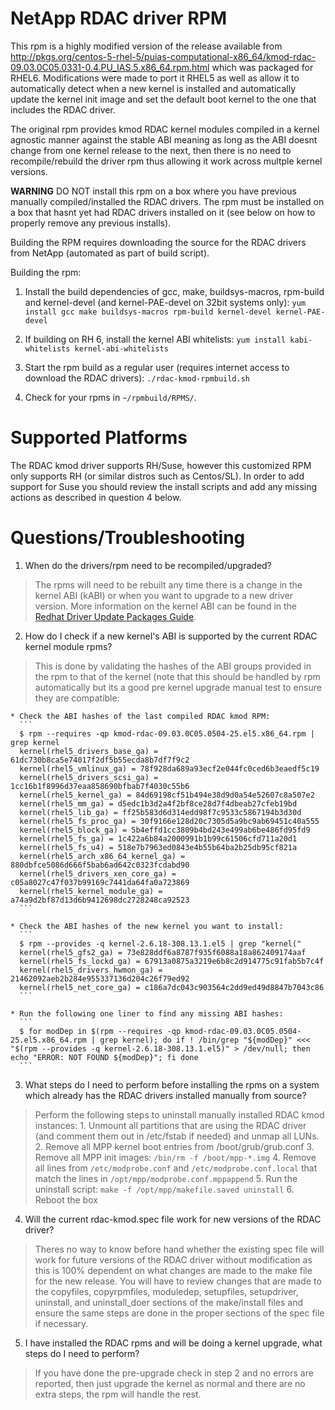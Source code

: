 # NetApp RDAC driver RPM

This rpm is a highly modified version of the release available from http://pkgs.org/centos-5-rhel-5/puias-computational-x86_64/kmod-rdac-09.03.0C05.0331-0.4.PU_IAS.5.x86_64.rpm.html which was packaged for RHEL6. Modifications were made to port it RHEL5 as well as allow it to automatically detect when a new kernel is installed and automatically update the kernel init image and set the default boot kernel to the one that includes the RDAC driver.

The original rpm provides kmod RDAC kernel modules compiled in a kernel agnostic manner against the stable ABI meaning as long as the ABI doesnt change from one kernel release to the next, then there is no need to recompile/rebuild the driver rpm thus allowing it work across multple kernel versions.

**WARNING** DO NOT install this rpm on a box where you have previous manually compiled/installed the RDAC drivers. The rpm must be installed on a box that hasnt yet had RDAC drivers installed on it (see below on how to properly remove any previous installs).

Building the RPM requires downloading the source for the RDAC drivers from NetApp (automated as part of build script).

Building the rpm:
  1. Install the build dependencies of gcc, make, buildsys-macros, rpm-build and kernel-devel (and kernel-PAE-devel on 32bit systems only):
    ```
    yum install gcc make buildsys-macros rpm-build kernel-devel kernel-PAE-devel
    ```

  2. If building on RH 6, install the kernel ABI whitelists:
    ```
	yum install kabi-whitelists kernel-abi-whitelists
	```

  2. Start the rpm build as a regular user (requires internet access to download the RDAC drivers):
    ```
    ./rdac-kmod-rpmbuild.sh
    ```

  3. Check for your rpms in `~/rpmbuild/RPMS/`.
  
# Supported Platforms
The RDAC kmod driver supports RH/Suse, however this customized RPM only supports RH (or similar distros such as Centos/SL). In order to add support for Suse you should review the install scripts and add any missing actions as described in question 4 below.

# Questions/Troubleshooting
1. When do the drivers/rpm need to be recompiled/upgraded?
  >The rpms will need to be rebuilt any time there is a change in the kernel ABI (kABI) or when you want to upgrade to a new driver version. More information on the kernel ABI can be found in the [Redhat Driver Update Packages Guide](http://people.redhat.com/jcm/el6/dup/docs/dup_book.pdf).

2. How do I check if a new kernel's ABI is supported by the current RDAC kernel module rpms?
  >This is done by validating the hashes of the ABI groups provided in the rpm to that of the kernel (note that this should be handled by rpm automatically but its a good pre kernel upgrade manual test to ensure they are compatible:

    * Check the ABI hashes of the last compiled RDAC kmod RPM:
      ```
      $ rpm --requires -qp kmod-rdac-09.03.0C05.0504-25.el5.x86_64.rpm | grep kernel
      kernel(rhel5_drivers_base_ga) = 61dc730b8ca5e74017f2df5b55ecda8b7df7f9c2
      kernel(rhel5_vmlinux_ga) = 78f928da689a93ecf2e044fc0ced6b3eaedf5c19
      kernel(rhel5_drivers_scsi_ga) = 1cc16b1f8996d37eaa858690bfbab7f4030c55b6
      kernel(rhel5_kernel_ga) = 84d69198cf51b494e38d9d0a54e52607c8a507e2
      kernel(rhel5_mm_ga) = d5edc1b3d2a4f2bf8ce28d7f4dbeab27cfeb19bd
      kernel(rhel5_lib_ga) = ff25b583d6d314edd98f7c9533c5867194b3d30d
      kernel(rhel5_fs_proc_ga) = 30f9166e128d20c7305d5a9bc9ab69451c40a555
      kernel(rhel5_block_ga) = 5b4effd1cc3809b4bd243e499ab6be486fd95fd9
      kernel(rhel5_fs_ga) = 1c422a6b84a2000991b1b99c61506cfd711a20d1
      kernel(rhel5_fs_u4) = 518e7b7963ed0843e4b55b64ba2b25db95cf821a
      kernel(rhel5_arch_x86_64_kernel_ga) = 880dbfce5086d666f5bab6ad642c0323fcdabd90
      kernel(rhel5_drivers_xen_core_ga) = c05a8027c47f037b99169c7441da64fa0a723869
      kernel(rhel5_kernel_module_ga) = a74a9d2bf87d13d6b9412698dc2728248ca92523
      ```

    * Check the ABI hashes of the new kernel you want to install:
      ```
      $ rpm --provides -q kernel-2.6.18-308.13.1.el5 | grep "kernel("
      kernel(rhel5_gfs2_ga) = 73e828ddf6a8787f935f6088a18a862409174aaf
      kernel(rhel5_fs_lockd_ga) = 67913a0875a3219e6b8c2d914775c91fab5b7c4f
      kernel(rhel5_drivers_hwmon_ga) = 21462092aeb2b284e955337136d204c26f79ed92
      kernel(rhel5_net_core_ga) = c186a7dc043c903564c2dd9ed49d8847b7043c86
      ``` 

    * Run the following one liner to find any missing ABI hashes:
      ```
      $ for modDep in $(rpm --requires -qp kmod-rdac-09.03.0C05.0504-25.el5.x86_64.rpm | grep kernel); do if ! /bin/grep "${modDep}" <<< "$(rpm --provides -q kernel-2.6.18-308.13.1.el5)" > /dev/null; then echo "ERROR: NOT FOUND ${modDep}"; fi done
      ```

3. What steps do I need to perform before installing the rpms on a system which already has the RDAC drivers installed manually from source?
  >Perform the following steps to uninstall manually installed RDAC kmod instances:
    1. Unmount all partitions that are using the RDAC driver (and comment them out in /etc/fstab if needed) and unmap all LUNs.
    2. Remove all MPP kernel boot entries from /boot/grub/grub.conf
    3. Remove all MPP init images: `/bin/rm -f /boot/mpp-*.img`
    4. Remove all lines from `/etc/modprobe.conf` and `/etc/modprobe.conf.local` that match the lines in `/opt/mpp/modprobe.conf.mppappend`
    5. Run the uninstall script: `make -f /opt/mpp/makefile.saved uninstall`
    6. Reboot the box

4. Will the current rdac-kmod.spec file work for new versions of the RDAC driver?
  >Theres no way to know before hand whether the existing spec file will work for future versions of the RDAC driver without modification as this is 100% dependent on what changes are made to the make file for the new release. You will have to review changes that are made to the copyfiles, copyrpmfiles, moduledep, setupfiles, setupdriver, uninstall, and uninstall_doer sections of the make/install files and ensure the same steps are done in the proper sections of the spec file if necessary.

5. I have installed the RDAC rpms and will be doing a kernel upgrade, what steps do I need to perform?
  >If you have done the pre-upgrade check in step 2 and no errors are reported, then just upgrade the kernel as normal and there are no extra steps, the rpm will handle the rest.

